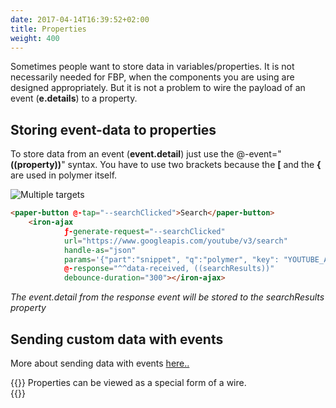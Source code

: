 ```yaml
---
date: 2017-04-14T16:39:52+02:00
title: Properties
weight: 400
---
```

Sometimes people want to store data in variables/properties. 
It is not necessarily needed for FBP, when the components you are using are designed appropriately.
But it is not a problem to wire the payload of an event (**e.details**) to a property.
 
 

## Storing event-data to properties
To store data from an event (**event.detail**) just use the @-event="**((property))**" syntax. You have to use two brackets because the **\[** and the **\{** are used in polymer itself.

![Multiple targets](/images/eventToProperties.png)
```html
<paper-button @-tap="--searchClicked">Search</paper-button>
    <iron-ajax
            ƒ-generate-request="--searchClicked"
            url="https://www.googleapis.com/youtube/v3/search"
            handle-as="json"
            params='{"part":"snippet", "q":"polymer", "key": "YOUTUBE_API_KEY", "type": "video"}'
            @-response="^^data-received, ((searchResults))"
            debounce-duration="300"></iron-ajax>
``` 
*The event.detail from the response event will be stored to the searchResults property*



## Sending custom data with events
More about sending data with events [here..](/events/overview/#sending-host-data-with-events)



{{<note title="Note">}}
Properties can be viewed as a special form of a wire.  
{{</note >}}
